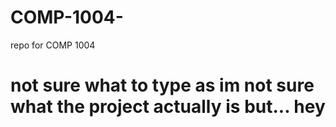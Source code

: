 # COMP-1004-
repo for COMP 1004
# not sure what to type as im not sure what the project actually is but... hey
